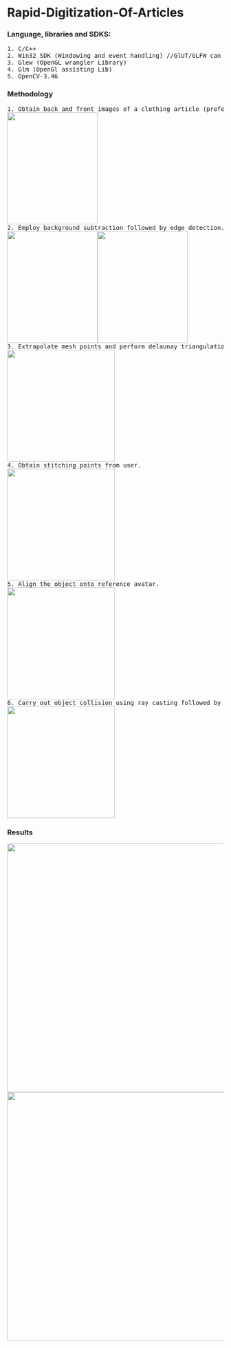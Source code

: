 # Rapid-Digitization-Of-Articles

### Language, libraries and SDKS:

<pre>
1. C/C++
2. Win32 SDK (Windowing and event handling) //GlUT/GLFW can be used instead
3. Glew (OpenGL wrangler Library)
4. Glm (OpenGl assisting Lib)
5. OpenCV-3.46
</pre>

### Methodology

<pre>
1. Obtain back and front images of a clothing article (preferably with plain background).
<img src="https://github.com/purvakulkarni15/Rapid-Digitization-Of-Articles/blob/main/Result/Sample-1-f.png" width="210" height="260">
2. Employ background subtraction followed by edge detection.
<img src="https://github.com/purvakulkarni15/Rapid-Digitization-Of-Articles/blob/main/Result/backgroundSubtraction.jpg" width="210" height="260"><img src="https://github.com/purvakulkarni15/Rapid-Digitization-Of-Articles/blob/main/Result/edgeDetection.jpg" width="210" height="260">
3. Extrapolate mesh points and perform delaunay triangulation on procured set of points to create a 2D object.
<img src="https://github.com/purvakulkarni15/Rapid-Digitization-Of-Apparels/blob/master/Result/test-1.0.PNG" width="250" height="260">
4. Obtain stitching points from user.
<img src="https://github.com/purvakulkarni15/Rapid-Digitization-Of-Articles/blob/main/Result/stitchPoints.PNG" width="250" height="260">
5. Align the object onto reference avatar.
<img src="https://github.com/purvakulkarni15/Rapid-Digitization-Of-Articles/blob/main/Result/alignment.PNG" width="250" height="260">
6. Carry out object collision using ray casting followed by cloth constraint satisfaction to conserve inter particle distance.
<img src="https://github.com/purvakulkarni15/Rapid-Digitization-Of-Articles/blob/main/Result/Sample-1-3d.PNG" width="250" height="260">
</pre>

### Results
<img src="https://github.com/purvakulkarni15/Rapid-Digitization-Of-Apparels/blob/master/Result/dresses.PNG" width="1083" height="578">
<img src="https://github.com/purvakulkarni15/Rapid-Digitization-Of-Apparels/blob/master/Result/dresses1.PNG" width="1083" height="578">
